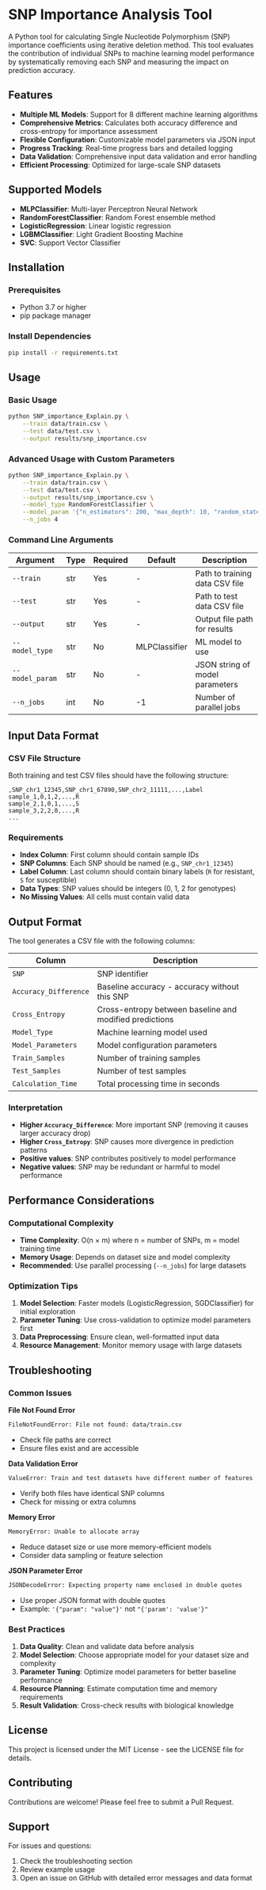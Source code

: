# SNP Importance Analysis Tool

A Python tool for calculating Single Nucleotide Polymorphism (SNP) importance coefficients using iterative deletion method. This tool evaluates the contribution of individual SNPs to machine learning model performance by systematically removing each SNP and measuring the impact on prediction accuracy.

## Features

- **Multiple ML Models**: Support for 8 different machine learning algorithms
- **Comprehensive Metrics**: Calculates both accuracy difference and cross-entropy for importance assessment
- **Flexible Configuration**: Customizable model parameters via JSON input
- **Progress Tracking**: Real-time progress bars and detailed logging
- **Data Validation**: Comprehensive input data validation and error handling
- **Efficient Processing**: Optimized for large-scale SNP datasets

## Supported Models

- **MLPClassifier**: Multi-layer Perceptron Neural Network
- **RandomForestClassifier**: Random Forest ensemble method
- **LogisticRegression**: Linear logistic regression
- **LGBMClassifier**: Light Gradient Boosting Machine
- **SVC**: Support Vector Classifier

## Installation

### Prerequisites

- Python 3.7 or higher
- pip package manager

### Install Dependencies

```bash
pip install -r requirements.txt
```

## Usage

### Basic Usage

```bash
python SNP_importance_Explain.py \
    --train data/train.csv \
    --test data/test.csv \
    --output results/snp_importance.csv
```

### Advanced Usage with Custom Parameters

```bash
python SNP_importance_Explain.py \
    --train data/train.csv \
    --test data/test.csv \
    --output results/snp_importance.csv \
    --model_type RandomForestClassifier \
    --model_param '{"n_estimators": 200, "max_depth": 10, "random_state": 42}' \
    --n_jobs 4
```

### Command Line Arguments

| Argument | Type | Required | Default | Description |
|----------|------|----------|---------|-------------|
| `--train` | str | Yes | - | Path to training data CSV file |
| `--test` | str | Yes | - | Path to test data CSV file |
| `--output` | str | Yes | - | Output file path for results |
| `--model_type` | str | No | MLPClassifier | ML model to use |
| `--model_param` | str | No | - | JSON string of model parameters |
| `--n_jobs` | int | No | -1 | Number of parallel jobs |

## Input Data Format

### CSV File Structure

Both training and test CSV files should have the following structure:

```
,SNP_chr1_12345,SNP_chr1_67890,SNP_chr2_11111,...,Label
sample_1,0,1,2,...,R
sample_2,1,0,1,...,S
sample_3,2,2,0,...,R
...
```

### Requirements

- **Index Column**: First column should contain sample IDs
- **SNP Columns**: Each SNP should be named (e.g., `SNP_chr1_12345`)
- **Label Column**: Last column should contain binary labels (`R` for resistant, `S` for susceptible)
- **Data Types**: SNP values should be integers (0, 1, 2 for genotypes)
- **No Missing Values**: All cells must contain valid data

## Output Format

The tool generates a CSV file with the following columns:

| Column | Description |
|--------|-------------|
| `SNP` | SNP identifier |
| `Accuracy_Difference` | Baseline accuracy - accuracy without this SNP |
| `Cross_Entropy` | Cross-entropy between baseline and modified predictions |
| `Model_Type` | Machine learning model used |
| `Model_Parameters` | Model configuration parameters |
| `Train_Samples` | Number of training samples |
| `Test_Samples` | Number of test samples |
| `Calculation_Time` | Total processing time in seconds |

### Interpretation

- **Higher `Accuracy_Difference`**: More important SNP (removing it causes larger accuracy drop)
- **Higher `Cross_Entropy`**: SNP causes more divergence in prediction patterns
- **Positive values**: SNP contributes positively to model performance
- **Negative values**: SNP may be redundant or harmful to model performance


## Performance Considerations

### Computational Complexity

- **Time Complexity**: O(n × m) where n = number of SNPs, m = model training time
- **Memory Usage**: Depends on dataset size and model complexity
- **Recommended**: Use parallel processing (`--n_jobs`) for large datasets

### Optimization Tips

1. **Model Selection**: Faster models (LogisticRegression, SGDClassifier) for initial exploration
2. **Parameter Tuning**: Use cross-validation to optimize model parameters first
3. **Data Preprocessing**: Ensure clean, well-formatted input data
4. **Resource Management**: Monitor memory usage with large datasets

## Troubleshooting

### Common Issues

**File Not Found Error**
```bash
FileNotFoundError: File not found: data/train.csv
```
- Check file paths are correct
- Ensure files exist and are accessible

**Data Validation Error**
```bash
ValueError: Train and test datasets have different number of features
```
- Verify both files have identical SNP columns
- Check for missing or extra columns

**Memory Error**
```bash
MemoryError: Unable to allocate array
```
- Reduce dataset size or use more memory-efficient models
- Consider data sampling or feature selection

**JSON Parameter Error**
```bash
JSONDecodeError: Expecting property name enclosed in double quotes
```
- Use proper JSON format with double quotes
- Example: `'{"param": "value"}'` not `"{'param': 'value'}"`

### Best Practices

1. **Data Quality**: Clean and validate data before analysis
2. **Model Selection**: Choose appropriate model for your dataset size and complexity
3. **Parameter Tuning**: Optimize model parameters for better baseline performance
4. **Resource Planning**: Estimate computation time and memory requirements
5. **Result Validation**: Cross-check results with biological knowledge

## License

This project is licensed under the MIT License - see the LICENSE file for details.

## Contributing

Contributions are welcome! Please feel free to submit a Pull Request.

## Support

For issues and questions:
1. Check the troubleshooting section
2. Review example usage
3. Open an issue on GitHub with detailed error messages and data format


